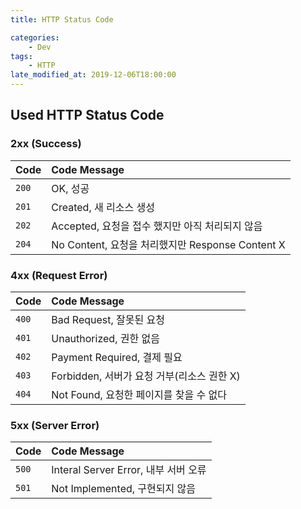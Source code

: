 ```yaml
---
title: HTTP Status Code

categories:
    - Dev
tags:
    - HTTP
late_modified_at: 2019-12-06T18:00:00
---
```


##  Used HTTP Status Code ##

### 2xx (Success) ###

| Code | Code Message |
| :--- | :--------------------------------------------------------- |
| `200` | OK, 성공 |
| `201` | Created, 새 리소스 생성 |
| `202` | Accepted, 요청을 접수 했지만 아직 처리되지 않음 |
| `204` | No Content, 요청을 처리했지만 Response Content X |


### 4xx (Request Error) ###

| Code | Code Message |
| :--- | :--------------------------------------------------------- |
| `400` | Bad Request, 잘못된 요청 |
| `401` | Unauthorized, 권한 없음 |
| `402` | Payment Required, 결제 필요 |
| `403` | Forbidden, 서버가 요청 거부(리소스 권한 X) |
| `404` | Not Found, 요청한 페이지를 찾을 수 없다 |


### 5xx (Server Error) ###

| Code | Code Message |
| :--- | :--------------------------------------------------------- |
| `500` | Interal Server Error, 내부 서버 오류 |
| `501` | Not Implemented, 구현되지 않음 |

